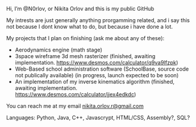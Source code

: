 Hi, I’m @N0rlov, or Nikita Orlov and this is my public GitHub

My intrests are just generally anything prorgamming related, and i say this not because I dont know what to do, but because i have done a lot. 

My projects that I plan on finishing (ask me about any of these):
- Aerodynamics engine (math stage)
- 3space wireframe 3d mesh rasterizer (finished, awaiting implementation. https://www.desmos.com/calculator/q9va9lfzpk)
- Web-Based school administration software (SchoolBase, source code not publically available) (in progress, launch expected to be soon)
- An implementation of my inverse kinematics algorithm (finished, awaiting implementation. https://www.desmos.com/calculator/jjex4edkdc)

You can reach me at my email nikita.orlov.r@gmail.com

<!---
N0rlov/N0rlov is a ✨ special ✨ repository because its `README.md` (this file) appears on your GitHub profile.
You can click the Preview link to take a look at your changes.
--->

Languages: 
	Python, Java, C++, Javascrypt, HTML/CSS,
	Assembly?, SQL?
